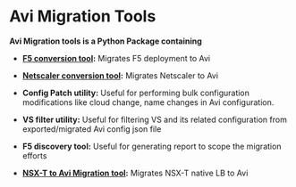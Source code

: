 Avi Migration Tools
=======================
**Avi Migration tools is a Python Package containing**
- **[F5 conversion tool](https://github.com/vmware/alb-sdk/blob/master/python/avi/migrationtools/f5_converter/README.rst):** Migrates F5 deployment to Avi

- **[Netscaler conversion tool](https://github.com/vmware/alb-sdk/blob/master/python/avi/migrationtools/netscaler_converter/README.rst):** Migrates Netscaler to Avi

- **Config Patch utility:** Useful for performing bulk configuration modifications
like cloud change, name changes in Avi configuration.

- **VS filter utility:** Useful for filtering VS and its related configuration from
exported/migrated Avi config json file

- **F5 discovery tool:** Useful for generating report to scope the migration efforts

- **[NSX-T to Avi Migration tool](https://github.com/vmware/alb-sdk/blob/22.1.2/python/avi/migrationtools/nsxt_converter):** Migrates NSX-T native LB to Avi
